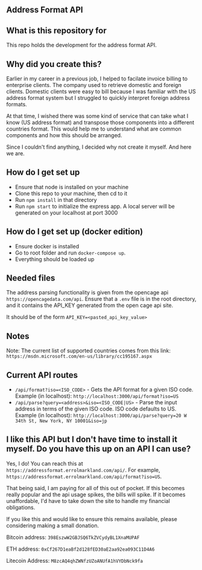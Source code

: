 ## Address Format API ##

## What is this repository for ##

This repo holds the development for the address format API.

## Why did you create this? ##

Earlier in my career in a previous job, I helped to facilate invoice billing to enterprise clients. The company used to retrieve domestic and foreign clients. Domestic clients were easy to bill because I was familiar with the US address format system but I struggled to quickly interpret foreign address formats.

At that time, I wished there was some kind of service that can take what I know (US address format) and transpose those components into a different countries format. This would help me to understand what are common components and how this should be arranged.

Since I couldn't find anything, I decided why not create it myself. And here we are.

## How do I get set up ##

* Ensure that node is installed on your machine
* Clone this repo to your machine, then cd to it
* Run `npm install` in that directory
* Run `npm start` to initialize the express app. A local server will be generated on your localhost at port 3000

## How do I get set up (docker edition) ##

* Ensure docker is installed
* Go to root folder and run `docker-compose up`.
* Everything should be loaded up

## Needed files ##

The address parsing functionality is given from the opencage api `https://opencagedata.com/api`.
Ensure that a `.env` file is in the root directory, and it contains the API_KEY generated from the open cage api site.

It should be of the form `API_KEY=<pasted_api_key_value>`

## Notes ##

Note: The current list of supported countries comes from this link: `https://msdn.microsoft.com/en-us/library/cc195167.aspx`

## Current API routes ##

* `/api/format?iso=<ISO_CODE>` - Gets the API format for a given ISO code. Example (in localhost): `http://localhost:3000/api/format?iso=US`
* `/api/parse?query=<address>&iso=<ISO_CODE|US>` - Parse the input address in terms of the given ISO code. ISO code defaults to US. Example (in localhost): `http://localhost:3000/api/parse?query=20 W 34th St, New York, NY 10001&iso=jp`

## I like this API but I don't have time to install it myself. Do you have this up on an API I can use? ##

Yes, I do! You can reach this at `https://addressformat.errolmarkland.com/api/`. For example, `https://addressformat.errolmarkland.com/api/format?iso=US`.

That being said, I am paying for all of this out of pocket. If this becomes really popular and the api usage spikes, the bills will spike. If it becomes unaffordable,
I'd have to take down the site to handle my financial obligations.

If you like this and would like to ensure this remains available, please considering making a small donation.

Bitcoin address: `398EszwW2GBJSQ6TkZVCydyBL1XnaMUPAF`

ETH address: `0xCf267D1eaBf2d128fED30aE2aa92ea093C11D4A6`

Litecoin Address: `M8zcAQ4qhZWNfzUZoANUfA1hVYDbNck9fa`

